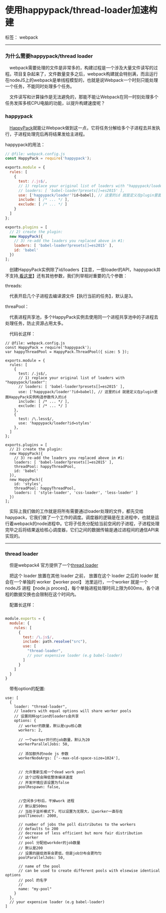 # 使用happypack/thread-loader加速构建

标签： webpack

---


### 为什么需要happypack/thread loader


&emsp;webpack需要处理的文件是非常多的，构建过程是一个涉及大量文件读写的过程。项目复杂起来了，文件数量变多之后，webpack构建就会特别满，而且运行在nodeJS上的webpack是单线程模型的，也就是说Webpack一个时刻只能处理一个任务，不能同时处理多个任务。

 &emsp;文件读写和计算操作是无法避免的，那能不能让Webpack在同一时刻处理多个任务发挥多核CPU电脑的功能，以提升构建速度呢？

### happypack


 &emsp;[HappyPack](https://github.com/amireh/happypack#how-it-works)就能让Webpack做到这一点，它将任务分解给多个子进程去并发执行，子进程处理完后再将结果发给主进程。


 happypack的用法：

```javascript
// @file: webpack.config.js
const HappyPack = require('happypack');

exports.module = {
  rules: [
    {
      test: /.js$/,
      // 1) replace your original list of loaders with "happypack/loader":
      // loaders: [ 'babel-loader?presets[]=es2015' ],
      use: ['happypack/loader'?id=babel], // 这里的id 就是定义在plugin里面HappyPack实例构造参数传入的id
      include: [ /* ... */ ],
      exclude: [ /* ... */ ]
    }
  ]
};

exports.plugins = [
  // 2) create the plugin:
  new HappyPack({
    // 3) re-add the loaders you replaced above in #1:
    loaders: [ 'babel-loader?presets[]=es2015' ],
    id: 'babel'
  })
];
```

&emsp;创建HappyPack实例除了id/loaders【注意，一些loader的API，happypack并不支持,[看这里](https://github.com/amireh/happypack/wiki/Webpack-Loader-API-Support)】还有其他参数，我们列举相对重要的几个参数：

threads:

&emsp;代表开启几个子进程去编译源文件【执行当前的任务】，默认是3。

threaPool：

&emsp;代表进程共享池，多个HappyPack实例去使用同一个进程共享池中的子进程去处理任务，防止资源占用太多。

&emsp;代码长这样：

```
// @file: webpack.config.js
const HappyPack = require('happypack');
var happyThreadPool = HappyPack.ThreadPool({ size: 5 });

exports.module = {
  rules: [
    {
      test: /.js$/,
      // 1) replace your original list of loaders with "happypack/loader":
      // loaders: [ 'babel-loader?presets[]=es2015' ],
      use: ['happypack/loader'?id=babel], // 这里的id 就是定义在plugin里面HappyPack实例构造参数传入的id
      include: [ /* ... */ ],
      exclude: [ /* ... */ ]
    },
    {
      test: /\.less$/,
      use: 'happypack/loader?id=styles'
    },
  ]
};

exports.plugins = [
  // 2) create the plugin:
  new HappyPack({
    // 3) re-add the loaders you replaced above in #1:
    loaders: [ 'babel-loader?presets[]=es2015' ],
    threadPool: happyThreadPool,
    id: 'babel'
  }),
  new HappyPack({
    id: 'styles',
    threadPool: happyThreadPool,
    loaders: [ 'style-loader', 'css-loader', 'less-loader' ]
  })
];

```

&emsp;实际上我们做的工作就是将所有需要通过loader处理的文件，都先交给hapypack，它我们做了一个工作的调度。调度器的逻辑是在主进程中，也就是运行着webpack的node进程中。它将子任务分配给当前空闲的子进程，子进程处理完毕之后将结果返给核心调度器，它们之间的数据传输是通过进程间的通信API来实现的。

----

### thread loader

&emsp;但是webpack4 官方提供了一个[thread loader](https://github.com/amireh/happypack#how-it-works)


&emsp;把这个 loader 放置在其他 loader 之前， 放置在这个 loader 之后的 loader 就会在一个单独的 worker【worker pool】 池里运行，一个worker 就是一个nodeJS 进程【node.js proces】，每个单独进程处理时间上限为600ms，各个进程的数据交换也会限制在这个时间内。

&emsp;配置长这样：

```javascript

module.exports = {
  module: {
    rules: [
      {
        test: /\.js$/,
        include: path.resolve("src"),
        use: [
          "thread-loader",
          // your expensive loader (e.g babel-loader)
        ]
      }
    ]
  }
}

```


 &emsp;带有option的配置:


```
use: [
  {
    loader: "thread-loader",
    // loaders with equal options will share worker pools
    // 设置同样option的loaders会共享
    options: {
      // worker的数量，默认是cpu核心数
      workers: 2,

      // 一个worker并行的job数量，默认为20
      workerParallelJobs: 50,

      // 添加额外的node js 参数
      workerNodeArgs: ['--max-old-space-size=1024'],


      // 允许重新生成一个dead work pool
      // 这个过程会降低整体编译速度
      // 开发环境应该设置为false
      poolRespawn: false,


      //空闲多少秒后，干掉work 进程
      // 默认是500ms
      // 当处于监听模式下，可以设置为无限大，让worker一直存在
      poolTimeout: 2000,

      // number of jobs the poll distributes to the workers
      // defaults to 200
      // decrease of less efficient but more fair distribution
      // worker
      // pool 分配给workder的job数量
      // 默认是200
      // 设置的越低效率会更低，但是job分布会更均匀
      poolParallelJobs: 50,

      // name of the pool
      // can be used to create different pools with elsewise identical options
      // pool 的名字
      //
      name: "my-pool"
    }
  },
  // your expensive loader (e.g babel-loader)
]
```
